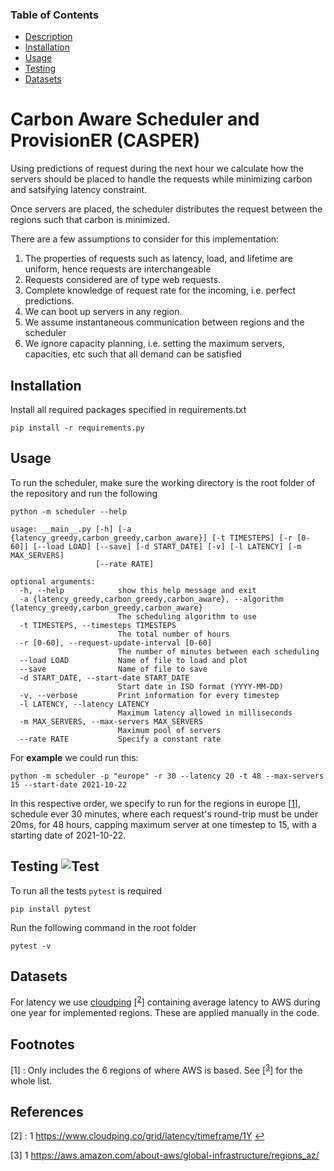 ### Table of Contents  
- [Description](#Description)  
- [Installation](#Installation)
- [Usage](#Usage)  
- [Testing](#Testing)  
- [Datasets](#Datasets)  

<a name="Description"/>

# Carbon Aware Scheduler and ProvisionER (CASPER)

Using predictions of request during the next hour we calculate how the servers should be placed to handle
the requests while minimizing carbon and satsifying latency constraint.

Once servers are placed, the scheduler distributes the request between the regions such that carbon is minimized.

There are a few assumptions to consider for this implementation: 

1. The properties of requests such as latency, load, and lifetime are uniform, hence requests are interchangeable
2. Requests considered are of type web requests. 
3. Complete knowledge of request rate for the incoming, i.e. perfect predictions. 
4. We can boot up servers in any region. 
5. We assume instantaneous communication between regions and the scheduler
6. We ignore capacity planning, i.e. setting the maximum servers, capacities, etc such that all demand can be satisfied

<a name="Installation"/>

## Installation
Install all required packages specified in requirements.txt
```
pip install -r requirements.py
```
<a name="Usage"/>

## Usage
To run the scheduler, make sure the working directory is the root folder of the repository and run the following

```
python -m scheduler --help
```

```
usage: __main__.py [-h] [-a {latency_greedy,carbon_greedy,carbon_aware}] [-t TIMESTEPS] [-r [0-60]] [--load LOAD] [--save] [-d START_DATE] [-v] [-l LATENCY] [-m MAX_SERVERS]
                   [--rate RATE]

optional arguments:
  -h, --help            show this help message and exit
  -a {latency_greedy,carbon_greedy,carbon_aware}, --algorithm {latency_greedy,carbon_greedy,carbon_aware}
                        The scheduling algorithm to use
  -t TIMESTEPS, --timesteps TIMESTEPS
                        The total number of hours
  -r [0-60], --request-update-interval [0-60]
                        The number of minutes between each scheduling
  --load LOAD           Name of file to load and plot
  --save                Name of file to save
  -d START_DATE, --start-date START_DATE
                        Start date in ISO format (YYYY-MM-DD)
  -v, --verbose         Print information for every timestep
  -l LATENCY, --latency LATENCY
                        Maximum latency allowed in milliseconds
  -m MAX_SERVERS, --max-servers MAX_SERVERS
                        Maximum pool of servers
  --rate RATE           Specify a constant rate
```

For **example** we could run this:
```
python -m scheduler -p "europe" -r 30 --latency 20 -t 48 --max-servers 15 --start-date 2021-10-22
```

In this respective order, we specify to run for the regions in europe [<sup id="a1">[1](#1)</sup>], schedule ever 30 minutes, where each request's round-trip must be under 20ms, for 48 hours, capping maximum server at one timestep to 15, with a starting date of 2021-10-22.  

<a name="Testing"/>

## Testing ![Test](https://github.com/Zonotora/umass/workflows/Test/badge.svg?branch=main&event=push)

To run all the tests `pytest` is required
```
pip install pytest
```

Run the following command in the root folder

```
pytest -v
```
<a name="Datasets"/>

## Datasets 

For latency we use [cloudping] [<sup id="a2">[2](#latency_cloudping)</sup>] containing average latency to AWS during one year for implemented regions. These are applied manually in the code. 

[cloudping]: https://www.cloudping.co/grid/latency/timeframe/1Y

## Footnotes
  [<a id="1">1</a>] : Only includes the 6 regions of where AWS is based. See [<sup>[3](#aws_regions_eu)</sup>] for the whole list.

## References
[<a id="2">2</a>] :  <a name="latency_cloudping">1</a>  https://www.cloudping.co/grid/latency/timeframe/1Y   <b id="a1"></b> [↩](#a1)

<a id="3">[3]</a> 
<a name="aws_regions">1</a>
https://aws.amazon.com/about-aws/global-infrastructure/regions_az/





